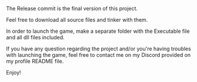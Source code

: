 The Release commit is the final version of this project.

Feel free to download all source files and tinker with them.

In order to launch the game, make a separate folder with the Executable file and all dll files included.

If you have any question regarding the project and/or you're having troubles with launching the game, feel free to contact me on my Discord provided on my profile README file.

Enjoy!

